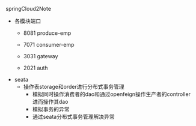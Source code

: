 springCloud2Note

* 各模块端口
  * 8081 produce-emp
  * 7071 consumer-emp
  
  * 3031 gateway
  * 2021 auth
* seata
  * 操作表storage和order进行分布式事务管理
    * 模拟同时操作消费者的dao和通过openfeign操作生产者的controller进而操作其dao
    * 模拟事务的异常
    * 通过seata分布式事务管理解决异常

    